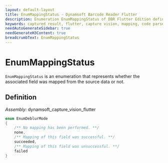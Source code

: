 ```yaml
---
layout: default-layout
title: EnumMappingStatus - Dynamsoft Barcode Reader Flutter
description: Enumeration EnumMappingStatus of DBR Flutter Edition defines whether the field was mapped from the source data or not
keywords: captured result, flutter, capture vision, mapping, code parser, mapping
needAutoGenerateSidebar: true
needGenerateH3Content: true
breadcrumbText: EnumMappingStatus
---
```


# EnumMappingStatus

`EnumMappingStatus` is an enumeration that represents whether the associated field was mapped from the source data or not.

## Definition

*Assembly:* dynamsoft_capture_vision_flutter

```dart
enum EnumDeblurMode
{
    /** No mapping has been performed. **/
    none,
    /** Mapping of this field was successful. **/
    succeeded,
    /** Mapping of this field was unsuccessful. **/
    failed
}
```
